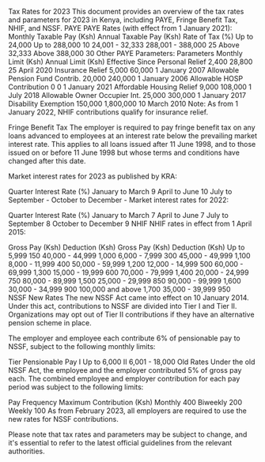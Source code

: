 Tax Rates for 2023
This document provides an overview of the tax rates and parameters for 2023 in Kenya, including PAYE, Fringe Benefit Tax, NHIF, and NSSF.
PAYE
PAYE Rates (with effect from 1 January 2021):
Monthly Taxable Pay (Ksh)	Annual Taxable Pay (Ksh)	Rate of Tax (%)
Up to 24,000	Up to 288,000	10
24,001 - 32,333	288,001 - 388,000	25
Above 32,333	Above 388,000	30
Other PAYE Parameters:
Parameters	Monthly Limit (Ksh)	Annual Limit (Ksh)	Effective Since
Personal Relief	2,400	28,800	25 April 2020
Insurance Relief	5,000	60,000	1 January 2007
Allowable Pension Fund Contrib.	20,000	240,000	1 January 2006
Allowable HOSP Contribution	0	0	1 January 2021
Affordable Housing Relief	9,000	108,000	1 July 2018
Allowable Owner Occupier Int.	25,000	300,000	1 January 2017
Disability Exemption	150,000	1,800,000	10 March 2010
Note: As from 1 January 2022, NHIF contributions qualify for insurance relief.

Fringe Benefit Tax
The employer is required to pay fringe benefit tax on any loans advanced to employees at an interest rate below the prevailing market interest rate. This applies to all loans issued after 11 June 1998, and to those issued on or before 11 June 1998 but whose terms and conditions have changed after this date.

Market interest rates for 2023 as published by KRA:

Quarter	Interest Rate (%)
January to March	9
April to June	10
July to September	-
October to December	-
Market interest rates for 2022:

Quarter	Interest Rate (%)
January to March	7
April to June	7
July to September	8
October to December	9
NHIF
NHIF rates in effect from 1 April 2015:

Gross Pay (Ksh)	Deduction (Ksh)	Gross Pay (Ksh)	Deduction (Ksh)
Up to 5,999	150	40,000 - 44,999	1,000
6,000 - 7,999	300	45,000 - 49,999	1,100
8,000 - 11,999	400	50,000 - 59,999	1,200
12,000 - 14,999	500	60,000 - 69,999	1,300
15,000 - 19,999	600	70,000 - 79,999	1,400
20,000 - 24,999	750	80,000 - 89,999	1,500
25,000 - 29,999	850	90,000 - 99,999	1,600
30,000 - 34,999	900	100,000 and above	1,700
35,000 - 39,999	950		
NSSF
New Rates
The new NSSF Act came into effect on 10 January 2014. Under this act, contributions to NSSF are divided into Tier I and Tier II. Organizations may opt out of Tier II contributions if they have an alternative pension scheme in place.

The employer and employee each contribute 6% of pensionable pay to NSSF, subject to the following monthly limits:

Tier	Pensionable Pay
I	Up to 6,000
II	6,001 - 18,000
Old Rates
Under the old NSSF Act, the employee and the employer contributed 5% of gross pay each. The combined employee and employer contribution for each pay period was subject to the following limits:

Pay Frequency	Maximum Contribution (Ksh)
Monthly	400
Biweekly	200
Weekly	100
As from February 2023, all employers are required to use the new rates for NSSF contributions.

Please note that tax rates and parameters may be subject to change, and it's essential to refer to the latest official guidelines from the relevant authorities.




